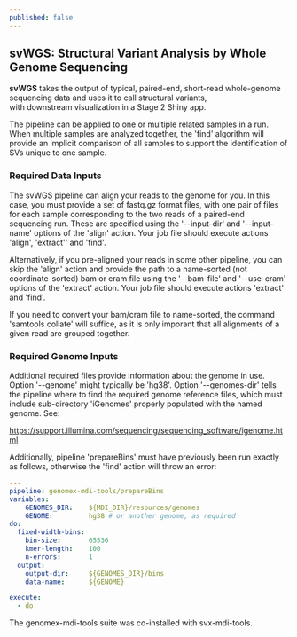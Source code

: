 ```yaml
---
published: false
---
```


## svWGS: Structural Variant Analysis by Whole Genome Sequencing

**svWGS** takes the output of typical, paired-end, short-read 
whole-genome sequencing data and uses it to call structural variants,  
with downstream visualization in a Stage 2 Shiny app.

The pipeline can be applied to one or multiple related samples in 
a run. When multiple samples are analyzed together, the 'find' 
algorithm will provide an implicit comparison of all samples to 
support the identification of SVs unique to one sample.

### Required Data Inputs

The svWGS pipeline can align your reads to the genome for you.
In this case, you must provide a set of fastq.gz format files, 
with one pair of files for each sample corresponding to the two 
reads of a paired-end sequencing run. These are specified using 
the '--input-dir' and '--input-name' options of the 'align' action.
Your job file should execute actions 'align', 'extract'' and 'find'.

Alternatively, if you pre-aligned your reads in some other pipeline,
you can skip the 'align' action and provide the path to a 
name-sorted (not coordinate-sorted) bam or cram file using the
'--bam-file' and '--use-cram' options of the 'extract' action.
Your job file should execute actions 'extract' and 'find'.

If you need to convert your bam/cram file to name-sorted, the command
'samtools collate' will suffice, as it is only imporant that all 
alignments of a given read are grouped together.

### Required Genome Inputs

Additional required files provide information about the
genome in use. Option '--genome' might typically be 'hg38'.
Option '--genomes-dir' tells the pipeline where to find the
required genome reference files, which must include
sub-directory 'iGenomes' properly populated with the named
genome. See:

<https://support.illumina.com/sequencing/sequencing_software/igenome.html>

Additionally, pipeline 'prepareBins' must have previously
been run exactly as follows, otherwise the 'find' action will 
throw an error:

```yml
---
pipeline: genomex-mdi-tools/prepareBins
variables:
    GENOMES_DIR:    ${MDI_DIR}/resources/genomes
    GENOME:         hg38 # or another genome, as required
do:
  fixed-width-bins:
    bin-size:       65536
    kmer-length:    100
    n-errors:       1
  output:
    output-dir:     ${GENOMES_DIR}/bins
    data-name:      ${GENOME}

execute:
  - do
```

The genomex-mdi-tools suite was co-installed with svx-mdi-tools.
